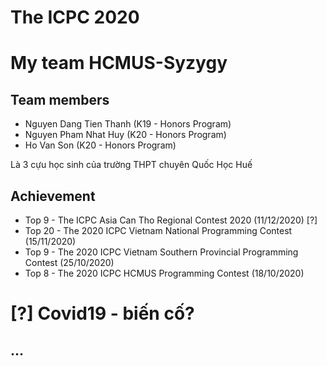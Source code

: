 # The ICPC 2020

# My team HCMUS-Syzygy

## Team members
* Nguyen Dang Tien Thanh (K19 - Honors Program)
* Nguyen Pham Nhat Huy (K20 - Honors Program)
* Ho Van Son (K20 - Honors Program) 

Là 3 cựu học sinh của trường THPT chuyên Quốc Học Huế

## Achievement 
* Top 9  - The ICPC Asia Can Tho Regional Contest 2020 (11/12/2020) [?]
* Top 20 - The 2020 ICPC Vietnam National Programming Contest (15/11/2020)
* Top 9  - The 2020 ICPC Vietnam Southern Provincial Programming Contest (25/10/2020)
* Top 8  - The 2020 ICPC HCMUS Programming Contest (18/10/2020)

# [?] Covid19 - biến cố?
## ...
